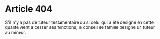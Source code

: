 # Article 404

S'il n'y a pas de tuteur testamentaire ou si celui qui a été désigné en cette qualité vient à cesser ses fonctions, le conseil de famille désigne un tuteur au mineur.
